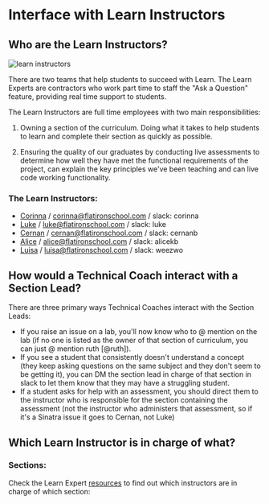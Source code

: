 # Interface with Learn Instructors

## Who are the Learn Instructors?

![learn instructors](http://i.giphy.com/QHE5gWI0QjqF2.gif "Learn Instructors")

There are two teams that help students to succeed with Learn. The Learn Experts are contractors who work part time to staff the "Ask a Question" feature, providing real time support to students.

The Learn Instructors are full time employees with two main responsibilities:

1. Owning a section of the curriculum. Doing what it takes to help students to learn and complete their section as quickly as possible.

2. Ensuring the quality of our graduates by conducting live assessments to determine how well they have met the functional requirements of the project, can explain the key principles we've been teaching and can live code working functionality.

### The Learn Instructors:

 - [Corinna](http://learn.co/cjbrock) / [corinna@flatironschool.com](corinna@flatironschool.com) / slack: corinna
 - [Luke](http://learn.co/lukeghenco) / [luke@flatironschool.com](luke@flatironschool.com) / slack: luke
 - [Cernan](http://learn.co/cernanb) / [cernan@flatironschool.com](cernan@flatironschool.com) / slack: cernanb
 - [Alice](https://learn.co/Alicekb) / [alice@flatironschool.com](alice@flatironschool.com) / slack: alicekb
 - [Luisa](http://learn.co/weezwo) / [luisa@flatironschool.com](luisa@flatironschool.com) / slack: weezwo

## How would a Technical Coach interact with a Section Lead?

There are three primary ways Technical Coaches interact with the Section Leads:
 - If you raise an issue on a lab, you'll now know who to @ mention on the lab (if no one is listed as the owner of that section of curriculum, you can just @ mention ruth [@ruth]).
 - If you see a student that consistently doesn't understand a  concept (they keep asking questions on the same subject and they don't seem to be getting it), you can DM the section lead in charge of that section in slack to let them know that they may have a struggling student.
 - If a student asks for help with an assessment, you should direct them to the instructor who is responsible for the section containing the assessment (not the instructor who administers that assessment, so if it's a Sinatra issue it goes to Cernan, not Luke)
 
## Which Learn Instructor is in charge of what?

### Sections:

Check the Learn Expert [resources](https://github.com/flatiron-labs/learn-support/blob/master/learn-instructors.md) to find out which instructors are in charge of which section: 
